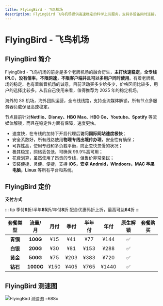 ```yaml
---
title: FlyingBird - 飞鸟机场
description: FlyingBird 飞鸟机场提供高速稳定的科学上网服务，支持多设备同时连接，解锁Netflix、HBO Max、YouTube、Spotify等全球流媒体，采用专线线路，保障安全、稳定和流畅的连接体验。
---
```


# FlyingBird - 飞鸟机场

<!--@include: ./tip.md-->

<!-- :::tip FlyingBird 520&618 活动继续启航！

- 月/季/半年付 85折 , 优惠码：**`fb2561885`** 可重复使用5次
- 年付8折（站内折上折，高达64折 ）优惠码：**`fb2561880`** 可重复使用5次

**活动时间：即日至2025年6月20号23点59分**

:::

<Links
  :items="[
    {
      image: 'https://i.theojs.cn/logo/flyingbird.webp',
      name: 'FlyingBird 520&618 活动继续启航！',
      desc: '活动时间：即日至2025年6月20号23点59分',
      link: 'https://itheo.top/flyingbird',
      rel: 'sponsored noreferrer'
    }
  ]"
/> -->

## FlyingBird 简介 <Pill image="https://i.theojs.cn/logo/flyingbird.webp" name="FlyingBird官网" link="https://itheo.top/flyingbird" rel="sponsored noreferrer"/>

FlyingBird - 飞鸟机场的前身是多个老牌机场的融合衍生，**主打快速稳定，全专线 IPLC，没有倍率，不限网速，不限客户端并且可以多用户同时使用**。有着老牌机场的稳定、也有着新晋机场的诚意，目前活动买多少给多少，价格区间比较多，用户的选择比较多。从我自己使用来看，值得推荐为 2025 年的稳定机场。

海外的 SS 机场，海外团队运营，全专线线路，支持全流媒体解锁，所有节点多服务器负载保证高速稳定。

节点目前针对**Netflix、Disney、HBO Max、HBO Go、Youtube、Spotify** 等流媒体解锁，而且在稳定性方面有保障，速度更快。

- 速度快，在专线的加持下开启代理后**访问国际网站速度极快**；
- 安全系数好，所有线路使用**物理专线出境传办理**，安全性有确保；
- 可靠性高，使用专线和多负载平衡，防止忽快忽慢的状况；
- 极其稳定，网络丢包低，可确保 99.9%高可用；
- 花费划算，虽然使用了昂贵的专线，但售价非常亲民；
- 安裝便捷、灵便、便捷，支持 **iOS，安卓 Android，Windoors，MAC 苹果电脑，Linux** 等所有平台和系统。

## FlyingBird 定价

**支付方式** <pill :icon="{ icon: 'bi:alipay', color: '#1677ff' }" name="支付宝" /><pill icon="cryptocurrency-color:usdt" name="USDT" />

::: tip
季付**9**折/半年**85**折/年付**8**折 配合优惠码折上折，最高可达**64**折
:::

| 套餐类型 |  流量/月  | 月付 | 季付 | 半年付 | 年付  | 原生解锁 |                                                       套餐购买                                                        |
| :------: | :-------: | :--: | :--: | :----: | :---: | :------: | :-------------------------------------------------------------------------------------------------------------------: |
| **青铜** | **100G**  | ¥15  | ¥41  |  ¥77   | ¥144  |    ✅    | <Pill icon="mdi:arrow-right-circle" name="立即购买" link="https://itheo.top/flyingbird" rel="sponsored noreferrer" /> |
| **白银** | **200G**  | ¥30  | ¥81  |  ¥153  | ¥288  |    ✅    | <Pill icon="mdi:arrow-right-circle" name="立即购买" link="https://itheo.top/flyingbird" rel="sponsored noreferrer" /> |
| **黄金** | **500G**  | ¥75  | ¥203 |  ¥383  | ¥720  |    ✅    | <Pill icon="mdi:arrow-right-circle" name="立即购买" link="https://itheo.top/flyingbird" rel="sponsored noreferrer" /> |
| **钻石** | **1000G** | ¥150 | ¥405 |  ¥765  | ¥1440 |    ✅    | <Pill icon="mdi:arrow-right-circle" name="立即购买" link="https://itheo.top/flyingbird" rel="sponsored noreferrer" /> |

## FlyingBird 测速图

![FlyingBird 测速图 =688x](https://i.theojs.cn/airport/flyingbird.webp)
